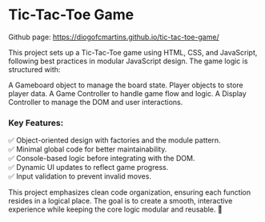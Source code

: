 # Tic-Tac-Toe Game

Github page: https://diogofcmartins.github.io/tic-tac-toe-game/

This project sets up a Tic-Tac-Toe game using HTML, CSS, and JavaScript, following best practices in modular JavaScript design. The game logic is structured with:

A Gameboard object to manage the board state.
Player objects to store player data.
A Game Controller to handle game flow and logic.
A Display Controller to manage the DOM and user interactions.

### Key Features:
✅ Object-oriented design with factories and the module pattern. <br />
✅ Minimal global code for better maintainability.  <br />
✅ Console-based logic before integrating with the DOM.  <br />
✅ Dynamic UI updates to reflect game progress.  <br />
✅ Input validation to prevent invalid moves.  <br />

This project emphasizes clean code organization, ensuring each function resides in a logical place. The goal is to create a smooth, interactive experience while keeping the core logic modular and reusable. 🚀
